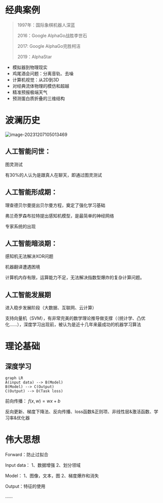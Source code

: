 # 经典案例

> 1997年：国际象棋机器人深蓝
>
> 2016：Google AlphaGo战胜李世石
>
> 2017: Google AlphaGo完胜柯洁
>
> 2019：AlphaStar

* 模拟器到物理现实
* 鸡尾酒会问题：分离音轨、去噪
* 计算机视觉：从2D到3D
* 对经典流体物理的模仿和超越
* 精准预报极端天气
* 预测蛋白质折叠的三维结构



# 波澜历史

![image-20231207105013469](C:\Users\qian\AppData\Roaming\Typora\typora-user-images\image-20231207105013469.png)

## 人工智能问世：

图灵测试

有30%的人认为是跟真人在聊天，即通过图灵测试

## 人工智能形成期：

理查德贝尔曼提出贝尔曼方程，奠定了强化学习基础

弗兰奇罗森布拉特提出感知机模型，是最简单的神经网络

专家系统的出现

## 人工智能暗淡期：

感知机无法解决XOR问题

机器翻译遭遇困境

计算机内存有限，运算能力不足，无法解决指数型爆炸的复杂计算问题。

## 人工智能发展期

进入稳步发展阶段（大数据、互联网、云计算）

支持向量机（SVM），有非常完美的数学理论推导做支撑（（统计学、凸优化……），深度学习出现前，被认为是近十几年来最成功的机器学习算法

# 理论基础

## 深度学习

```mermaid
graph LR
A(input data) --> B(Model)
B(Model) --> C(Output)
C(Output) --> D(Task loss)
```

前向传播： $f(x,w)=wx+b$

反向更新、梯度下降法、反向传播、loss函数&正则项、非线性层&激活函数、学习率&优化器

# 伟大思想

Forward：防止过拟合

Input data： 1、数据增强		2、划分领域

Model： 1、图像，文本，图		2、梯度爆炸和消失

Output：特征的使用

……
